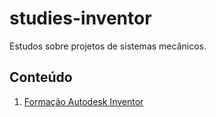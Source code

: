 # studies-inventor
 
Estudos sobre projetos de sistemas mecânicos.

## Conteúdo

1. [Formação Autodesk Inventor](https://www.udemy.com/course/autodesk-inventor-2019-professional-expert/)
